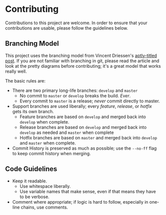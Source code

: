 Contributing
============
Contributions to this project are welcome. In order to ensure that your contributions are usable, please follow the guidelines below.

Branching Model
---------------

This project uses the branching model from Vincent Driessen's [aptly-titled post](http://nvie.com/posts/a-successful-git-branching-model/). If you are not familiar with branching in git, please read the article and look at the pretty diagrams before contributing; it's a great model that works really well.

The basic rules are:

 - There are two primary long-life branches: `develop` and `master`
   - No commit to `master` or `develop` breaks the build. _Ever_.
   - Every commit to `master` is a release; _never_ commit directly to master.
 - Support branches are used liberally; every _feature_, _release_, or _hotfix_ gets its own branch.
   - Feature branches are based on `develop` and merged back into `develop` when complete.
   - Release branches are based on `develop` and merged back into `develop` as needed and `master` when complete
   - Hotfix branches are based on `master` and merged back into `develop` and `master` when complete.
 - Commit History is preserved as much as possible; use the `--no-ff` flag to keep commit history when merging.

Code Guidelines
---------------

 - Keep it readable.
   - Use whitespace liberally.
   - Use variable names that make sense, even if that means they have to be verbose.
 - Comment where appropriate; if logic is hard to follow, especially in one-line chains, use comments.